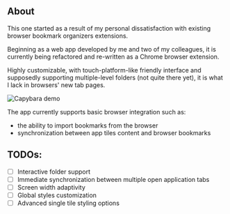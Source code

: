 ## About

This one started as a result of my personal dissatisfaction with existing browser bookmark organizers extensions.

Beginning as a web app developed by me and two of my colleagues, it is currently being refactored and re-written as a Chrome browser extension.

Highly customizable, with touch-platform-like friendly interface and supposedly supporting multiple-level folders (not quite there yet), it is what I lack in browsers' new tab pages.

![Capybara demo](https://media.giphy.com/media/y76fbIFw4h9cBEJnaN/giphy.gif)

The app currently supports basic browser integration such as:
- the ability to import bookmarks from the browser
- synchronization between app tiles content and browser bookmarks

## TODOs: 
- [ ] Interactive folder support
- [ ] Immediate synchronization between multiple open application tabs
- [ ] Screen width adaptivity
- [ ] Global styles customization
- [ ] Advanced single tile styling options
